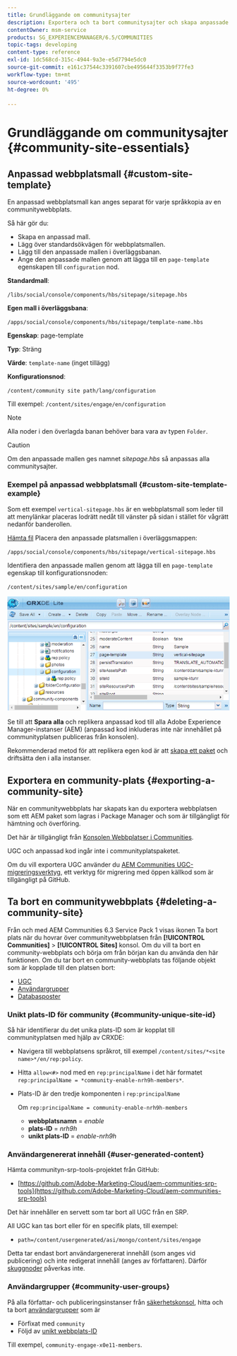 ```yaml
---
title: Grundläggande om communitysajter
description: Exportera och ta bort communitysajter och skapa anpassade webbplatsmallar
contentOwner: msm-service
products: SG_EXPERIENCEMANAGER/6.5/COMMUNITIES
topic-tags: developing
content-type: reference
exl-id: 1dc568cd-315c-4944-9a3e-e5d7794e5dc0
source-git-commit: e161c37544c3391607cbe495644f3353b9f77fe3
workflow-type: tm+mt
source-wordcount: '495'
ht-degree: 0%

---
```


# Grundläggande om communitysajter {#community-site-essentials}

## Anpassad webbplatsmall {#custom-site-template}

En anpassad webbplatsmall kan anges separat för varje språkkopia av en communitywebbplats.

Så här gör du:

* Skapa en anpassad mall.
* Lägg över standardsökvägen för webbplatsmallen.
* Lägg till den anpassade mallen i överläggsbanan.
* Ange den anpassade mallen genom att lägga till en `page-template` egenskapen till `configuration` nod.

**Standardmall**:

`/libs/social/console/components/hbs/sitepage/sitepage.hbs`

**Egen mall i överläggsbana**:

`/apps/social/console/components/hbs/sitepage/template-name.hbs`

**Egenskap**: page-template

**Typ**: Sträng

**Värde**: `template-name` (inget tillägg)

**Konfigurationsnod**:

`/content/community site path/lang/configuration`

Till exempel: `/content/sites/engage/en/configuration`

>[!NOTE]
>
>Alla noder i den överlagda banan behöver bara vara av typen `Folder`.

>[!CAUTION]
>
>Om den anpassade mallen ges namnet *sitepage.hbs* så anpassas alla communitysajter.

### Exempel på anpassad webbplatsmall {#custom-site-template-example}

Som ett exempel `vertical-sitepage.hbs` är en webbplatsmall som leder till att menylänkar placeras lodrätt nedåt till vänster på sidan i stället för vågrätt nedanför banderollen.

[Hämta fil](assets/vertical-sitepage.hbs)
Placera den anpassade platsmallen i överläggsmappen:

`/apps/social/console/components/hbs/sitepage/vertical-sitepage.hbs`

Identifiera den anpassade mallen genom att lägga till en `page-template` egenskap till konfigurationsnoden:

`/content/sites/sample/en/configuration`

![crxde-siteconfiguration](assets/crxde-siteconfiguration.png)

Se till att **Spara alla** och replikera anpassad kod till alla Adobe Experience Manager-instanser (AEM) (anpassad kod inkluderas inte när innehållet på communityplatsen publiceras från konsolen).

Rekommenderad metod för att replikera egen kod är att [skapa ett paket](../../help/sites-administering/package-manager.md#creating-a-new-package) och driftsätta den i alla instanser.

## Exportera en community-plats {#exporting-a-community-site}

När en communitywebbplats har skapats kan du exportera webbplatsen som ett AEM paket som lagras i Package Manager och som är tillgängligt för hämtning och överföring.

Det här är tillgängligt från [Konsolen Webbplatser i Communities](sites-console.md#exporting-the-site).

UGC och anpassad kod ingår inte i communityplatspaketet.

Om du vill exportera UGC använder du [AEM Communities UGC-migreringsverktyg](https://github.com/Adobe-Marketing-Cloud/aem-communities-ugc-migration), ett verktyg för migrering med öppen källkod som är tillgängligt på GitHub.

## Ta bort en communitywebbplats {#deleting-a-community-site}

Från och med AEM Communities 6.3 Service Pack 1 visas ikonen Ta bort plats när du hovrar över communitywebbplatsen från **[!UICONTROL Communities]** > **[!UICONTROL Sites]** konsol. Om du vill ta bort en community-webbplats och börja om från början kan du använda den här funktionen. Om du tar bort en community-webbplats tas följande objekt som är kopplade till den platsen bort:

* [UGC](#user-generated-content)
* [Användargrupper](#community-user-groups)
* [Databasposter](#database-records)

### Unikt plats-ID för community {#community-unique-site-id}

Så här identifierar du det unika plats-ID som är kopplat till communityplatsen med hjälp av CRXDE:

* Navigera till webbplatsens språkrot, till exempel `/content/sites/*<site name>*/en/rep:policy`.

* Hitta `allow<#>` nod med en `rep:principalName` i det här formatet `rep:principalName = *community-enable-nrh9h-members*`.

* Plats-ID är den tredje komponenten i `rep:principalName`

  Om `rep:principalName = community-enable-nrh9h-members`

   * **webbplatsnamn** = *enable*
   * **plats-ID** = *nrh9h*
   * **unikt plats-ID** = *enable-nrh9h*

### Användargenererat innehåll {#user-generated-content}

Hämta communityn-srp-tools-projektet från GitHub:

* [https://github.com/Adobe-Marketing-Cloud/aem-communities-srp-tools](https://github.com/Adobe-Marketing-Cloud/aem-communities-srp-tools)

Det här innehåller en servett som tar bort all UGC från en SRP.

All UGC kan tas bort eller för en specifik plats, till exempel:

* `path=/content/usergenerated/asi/mongo/content/sites/engage`

Detta tar endast bort användargenererat innehåll (som anges vid publicering) och inte redigerat innehåll (anges av författaren). Därför [skuggnoder](srp.md#shadownodes) påverkas inte.

### Användargrupper {#community-user-groups}

På alla författar- och publiceringsinstanser från [säkerhetskonsol](../../help/sites-administering/security.md), hitta och ta bort [användargrupper](users.md) som är

* Förfixat med `community`
* Följd av [unikt webbplats-ID](#community-unique-site-id)

Till exempel, `community-engage-x0e11-members`.
